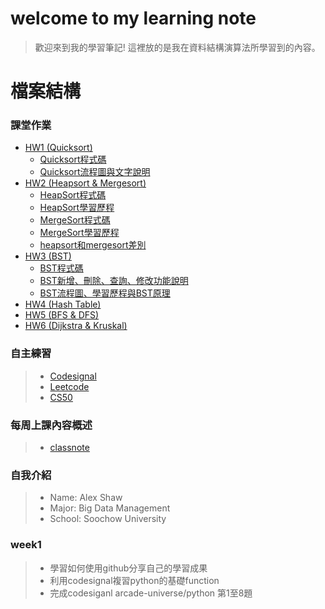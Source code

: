 # welcome to my learning note
> 歡迎來到我的學習筆記! 
> 這裡放的是我在資料結構演算法所學習到的內容。

# 檔案結構
### 課堂作業
- [HW1 (Quicksort)](HW1)
  - [Quicksort程式碼](HW1/QuickSort.ipynb)
  - [Quicksort流程圖與文字說明](HW1/README.md)
- [HW2 (Heapsort & Mergesort)](HW2)
  - [HeapSort程式碼](HW2/heapsort_06170131.py)
  - [HeapSort學習歷程](HW2/HeapSort學習歷程.md)
  - [MergeSort程式碼](HW2/mergesort_06170131.py)
  - [MergeSort學習歷程](HW2/MergeSort學習歷程.md)
  - [heapsort和mergesort差別](HW2/heapsort和mergesort差別.md)
- [HW3 (BST)](HW3)
  - [BST程式碼](HW3/binary_search_tree_06170131.py)
  - [BST新增、刪除、查詢、修改功能說明](https://github.com/yulin871030/my-learning-note/blob/master/HW3/Binary%20Search%20Tree%20%E6%96%B0%E5%A2%9E%E3%80%81%E5%88%AA%E9%99%A4%E3%80%81%E6%9F%A5%E8%A9%A2%E3%80%81%E4%BF%AE%E6%94%B9%E5%8A%9F%E8%83%BD%E8%AA%AA%E6%98%8E.md)
  - [BST流程圖、學習歷程與BST原理](https://github.com/yulin871030/my-learning-note/blob/master/HW3/Binary%20Search%20Tree%20%E6%B5%81%E7%A8%8B%E5%9C%96%E3%80%81%E5%AD%B8%E7%BF%92%E6%AD%B7%E7%A8%8B%E8%88%87BST%E5%8E%9F%E7%90%86.md)
- [HW4 (Hash Table)](HW4)
- [HW5 (BFS & DFS)](HW5)
- [HW6 (Dijkstra & Kruskal)](HW6)

### 自主練習
> * [Codesignal](CodeSignal)
> * [Leetcode](Leetcode)
> * [CS50](CS50)
### 每周上課內容概述
> * [classnote](classnote)


### 自我介紹
> * Name: Alex Shaw
> * Major: Big Data Management
> * School: Soochow University  

### week1
> * 學習如何使用github分享自己的學習成果
> * 利用codesignal複習python的基礎function
> * 完成codesiganl arcade-universe/python 第1至8題
